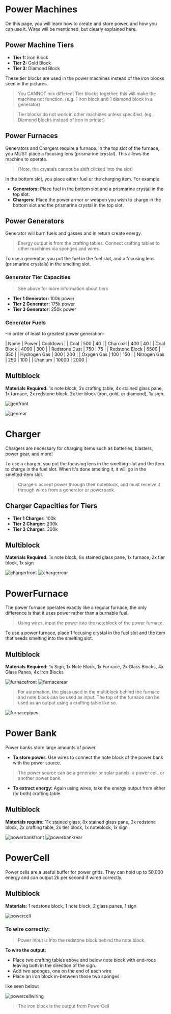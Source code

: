 
# Power Machines
 On this page, you will learn how to create and store power, and how you can use it. Wires will be mentioned, but clearly explained here.

## Power Machine Tiers
* __Tier 1:__ Iron Block 
* __Tier 2:__ Gold Block 
* __Tier 3:__ Diamond Block

These tier blocks are used in the power machines instead of the iron blocks seen in the pictures. 
> You CANNOT mix different Tier blocks together, this will make the machine not function. 
> (e.g. 1 iron block and 1 diamond block in a generator)

> Tier blocks do not work in other machines unless specified. (eg. Diamond blocks instead of iron in printer)

## Power Furnaces

Generators and Chargers require a furnace. In the top slot of the furnace, you MUST place a focusing lens (prismarine crystal).
This allows the machine to operate. 
> (Note, the crystals cannot be shift clicked into the slot) 

In the bottom slot, you place either fuel or the charging item. For example

* __Generators:__ Place fuel in the bottom slot and a prismarine crystal in the top slot.
* __Chargers:__ Place the power armor or weapon you wish to charge in the bottom slot and the prismarine crystal in the top slot.

## Power Generators
Generator will burn fuels and gasses and in return create energy.
> Energy output is from the crafting tables. Connect crafting tables to other machines via sponges and wires.

To use a generator, you put the fuel in the fuel slot, and a focusing lens (prismarine crystals) in the smelting slot.

### Generator Tier Capacities
> See above for more information about tiers
* __Tier 1 Generator:__ 100k power
* __Tier 2 Generator:__ 175k power
* __Tier 3 Generator:__ 250k power

### Generator Fuels
-In order of least to greatest power generation-

| Name           | Power | Cooldown |
| Coal           | 500   | 40       |
| Charcoal       | 400   | 40       |
| Coal Block     | 4000  | 300      |
| Redstone Dust  | 750   | 75       |
| Redstone Block | 6500  | 350      |
| Hydrogen Gas   | 300   | 200      |
| Oxygen Gas     | 100   | 150      |
| Nitrogen Gas   | 250   | 100      |
| Uranium        | 10000 | 2000     |

## Multiblock
__Materials Required:__ 1x note block, 2x crafting table, 4x stained glass pane, 1x furnace, 2x redstone block, 2x tier block (iron, gold, or diamond), 1x sign.

![genfront]

![genrear]

# Charger
Chargers are necessary for charging items such as batteries, blasters, power gear, and more!

To use a charger, you put the focusing lens in the smelting slot and the item to charge in the fuel slot. When it's done smelting it, it will go in the smelted-item slot.

> Chargers accept power through their noteblock, and must receive it through wires from a generator or powerbank.

## Charger Capacities for Tiers
* __Tier 1 Charger:__ 100k
* __Tier 2 Charger:__ 200k
* __Tier 3 Charger:__ 300k
## Multiblock
__Materials Required:__ 1x note block, 8x stained glass pane, 1x furnace, 2x tier block, 1x sign

![chargerfront] 
![chargerrear]

# PowerFurnace
The power furnace operates exactly like a regular furnace, the only difference is that it uses power rather than a burnable fuel.
> Using wires, input the power into the noteblock of the power furnace.

To use a power furnace, place 1 focusing crystal in the fuel slot and the item that needs smelting into the smelting slot.

## Multiblock
__Materials Required:__ 1x Sign, 1x Note Block, 1x Furnace, 2x Glass Blocks, 4x Glass Panes, 4x Iron Blocks

![furnacefront]
![furnacerear]

> For automation, the glass used in the multiblock behind the furnace and note block can be used as input. The top of the furnace can be used as an output using a crafting table like so. 

![furnacepipes]

# Power Bank
Power banks store large amounts of power.

* __To store power:__ Use wires to connect the note block of the power bank with the power source.
> The power source can be a generator or solar panels, a power cell, or another power bank.
* __To extract energy:__ Again using wires, take the energy output from either (or both) crafting table.

## Multiblock
__Materials require:__ 11x stained glass, 8x stained glass pane, 3x redstone block, 2x crafting table, 2x tier block, 1x noteblock, 1x sign

![powerbankfront]
![powerbankrear]

# PowerCell
Power cells are a useful buffer for power grids. They can hold up to 50,000 energy and can output 2k per second if wired correctly.

## Multiblock
__Materials:__ 1 redstone block, 1 note block, 2 glass panes, 1 sign

![powercell]

### To wire correctly:
 > Power input is into the redstone block behind the note block. 

__To wire the output:__ 
* Place two crafting tables above and below note block with end-rods leaving both in the direction of the sign. 
* Add two sponges, one on the end of each wire
* Place an iron block in-between those two sponges

like seen below:

![powercellwiring]

> The iron block is the output from PowerCell

[genfront]: https://i.imgur.com/21msolF.png
[genrear]: https://i.imgur.com/8PdP9pZ.png
[chargerfront]: https://i.imgur.com/W6xW1VK.png
[chargerrear]: https://i.imgur.com/t8R49jz.png
[furnacefront]: https://i.imgur.com/LRy8LUt.png
[furnacerear]: https://i.imgur.com/QK1tyJF.png
[furnacepipes]: https://i.imgur.com/eOGiUPB.png
[powerbankfront]: https://i.imgur.com/38EsO5o.png
[powerbankrear]: https://i.imgur.com/BeReP2K.png
[powercell]: https://i.imgur.com/SW953Z0.png
[powercellwiring]: https://i.imgur.com/9yDugPk.png
